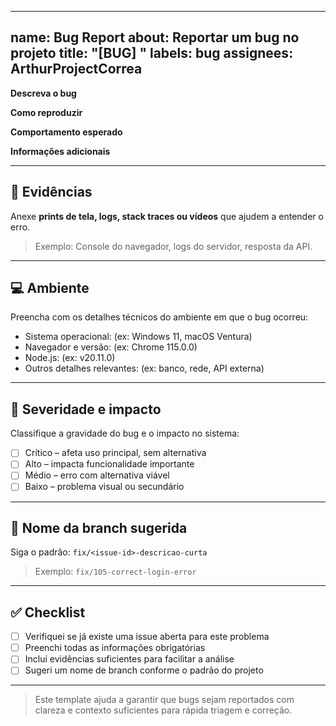 
---
name: Bug Report
about: Reportar um bug no projeto
title: "[BUG] "
labels: bug
assignees: ArthurProjectCorrea
---


**Descreva o bug**

**Como reproduzir**

**Comportamento esperado**

**Informações adicionais**

---

## 📎 Evidências

Anexe **prints de tela, logs, stack traces ou vídeos** que ajudem a entender o erro.

> Exemplo: Console do navegador, logs do servidor, resposta da API.

---

## 💻 Ambiente

Preencha com os detalhes técnicos do ambiente em que o bug ocorreu:

- Sistema operacional: (ex: Windows 11, macOS Ventura)
- Navegador e versão: (ex: Chrome 115.0.0)
- Node.js: (ex: v20.11.0)
- Outros detalhes relevantes: (ex: banco, rede, API externa)

---

## 🚦 Severidade e impacto

Classifique a gravidade do bug e o impacto no sistema:

- [ ] Crítico – afeta uso principal, sem alternativa
- [ ] Alto – impacta funcionalidade importante
- [ ] Médio – erro com alternativa viável
- [ ] Baixo – problema visual ou secundário

---

## 🌿 Nome da branch sugerida

Siga o padrão:
`fix/<issue-id>-descricao-curta`

> Exemplo: `fix/105-correct-login-error`

---

## ✅ Checklist

- [ ] Verifiquei se já existe uma issue aberta para este problema
- [ ] Preenchi todas as informações obrigatórias
- [ ] Incluí evidências suficientes para facilitar a análise
- [ ] Sugeri um nome de branch conforme o padrão do projeto

---

> Este template ajuda a garantir que bugs sejam reportados com clareza e contexto suficientes para rápida triagem e correção.
